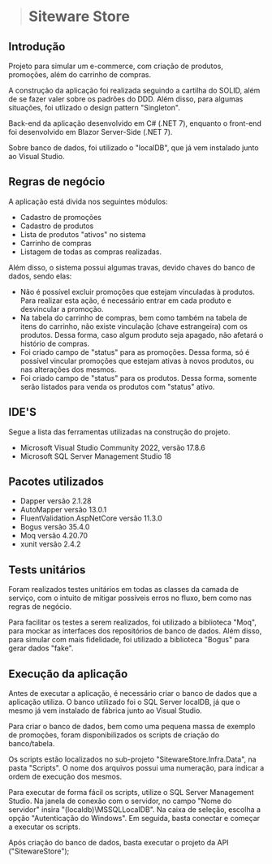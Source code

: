 > # Siteware Store

## Introdução
Projeto para simular um e-commerce, com criação de produtos, promoções, além do carrinho de compras. 

A construção da aplicação foi realizada seguindo a cartilha do SOLID, além de se fazer valer sobre os padrões do DDD. Além disso, para algumas situações, foi utlizado o design pattern "Singleton".

Back-end da aplicação desenvolvido em C# (.NET 7), enquanto o front-end foi desenvolvido em Blazor Server-Side (.NET 7).

Sobre banco de dados, foi utilizado o "localDB", que já vem instalado junto ao Visual Studio.

## Regras de negócio
A aplicação está divida nos seguintes módulos:
* Cadastro de promoções
* Cadastro de produtos
* Lista de produtos "ativos" no sistema
* Carrinho de compras
* Listagem de todas as compras realizadas.

Além disso, o sistema possui algumas travas, devido chaves do banco de dados, sendo elas:
* Não é possível excluir promoções que estejam vinculadas à produtos. Para realizar esta ação, é necessário entrar em cada produto e desvincular a promoção.
* Na tabela do carrinho de compras, bem como também na tabela de itens do carrinho, não existe vinculação (chave estrangeira) com os produtos. Dessa forma, caso algum produto seja apagado, não afetará o histório de compras.
* Foi criado campo de "status" para as promoções. Dessa forma, só é possível vincular promoções que estejam ativas à novos produtos, ou nas alterações dos mesmos.
* Foi criado campo de "status" para os produtos. Dessa forma, somente serão listados para venda os produtos com "status" ativo.

## IDE'S
Segue a lista das ferramentas utilizadas na construção do projeto.
* Microsoft Visual Studio Community 2022, versão 17.8.6
* Microsoft SQL Server Management Studio 18

## Pacotes utilizados
* Dapper versão 2.1.28
* AutoMapper versão 13.0.1
* FluentValidation.AspNetCore versão 11.3.0
* Bogus versão 35.4.0
* Moq versão 4.20.70
* xunit versão 2.4.2

## Tests unitários
Foram realizados testes unitários em todas as classes da camada de serviço, com o intuito de mitigar possíveis erros no fluxo, bem como nas regras de negócio.

Para facilitar os testes a serem realizados, foi utilizado a biblioteca "Moq", para mockar as interfaces dos repositórios de banco de dados. Além disso, para simular com mais fidelidade, foi utilizado a biblioteca "Bogus" para gerar dados "fake".

## Execução da aplicação
Antes de executar a aplicação, é necessário criar o banco de dados que a aplicação utiliza. O banco utilizado foi o SQL Server localDB, já que o mesmo já vem instalado de fábrica junto ao Visual Studio.

Para criar o banco de dados, bem como uma pequena massa de exemplo de promoções, foram disponibilizados os scripts de criação do banco/tabela. 

Os scripts estão localizados no sub-projeto "SitewareStore.Infra.Data", na pasta "Scripts". O nome dos arquivos possui uma numeração, para indicar a ordem de execução dos mesmos.

Para executar de forma fácil os scripts, utilize o SQL Server Management Studio. Na janela de conexão com o servidor, no campo "Nome do servidor" insira "(localdb)\MSSQLLocalDB". Na caixa de seleção, escolha a opção "Autenticação do Windows". Em seguida, basta conectar e começar a executar os scripts.

Após criação do banco de dados, basta executar o projeto da API ("SitewareStore");